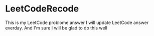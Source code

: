 # LeetCodeRecode
This is my LeetCode problome answer
I will update LeetCode answer everday. And I'm sure I will be glad to do this well
